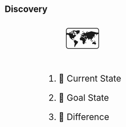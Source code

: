# Discovery

<div style="font-size: 6.0em; text-align: center;">🗺️</div>

<div style="display: flex; justify-content: center;">
<div style="font-size: 2.0em; display: inline-block;">

1. 📍 Current State

2. 🎯 Goal State

3. 🚗 Difference

</div>
</div>

